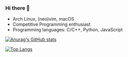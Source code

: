 ### Hi there 👋
- Arch Linux, (neo)vim, macOS
- Competitive Programming enthusiast
- Programming languages: C/C++, Python, JavaScript

[![Anurag's GitHub stats](https://github-readme-stats.vercel.app/api?username=tanp7&show_icons=true&theme=nord)](https://github.com/anuraghazra/github-readme-stats)

[![Top Langs](https://github-readme-stats.vercel.app/api/top-langs/?username=tanp7&layout=compact)](https://github.com/anuraghazra/github-readme-stats)
